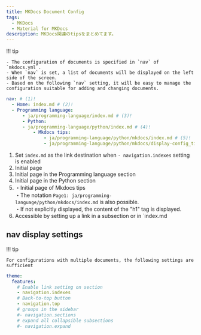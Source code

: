 ```yaml
---
title: MKDocs Document Config
tags:
  - MKDocs
  - Material for MKDocs
description: MKDocs関連のtipsをまとめてます。
---
```


!!! tip

    - The configuration of documents is specified in `nav` of `mkdocs.yml`.
    - When `nav` is set, a list of documents will be displayed on the left side of the screen.
    - Based on the following `nav` setting, it will be easy to manage the configuration suitable for adding and changing documents.

```yaml title="mkdocs.yaml"
nav: # (1)!
  - Home: index.md # (2)!
  - Programming language:
      - ja/programming-language/index.md # (3)!
      - Python:
      - ja/programming-language/python/index.md # (4)!
          - Mkdocs tips:
              - ja/programming-language/python/mkdocs/index.md # (5)!
              - ja/programming-language/python/mkdocs/display-config_tips.md # (6)!
```

1. Set `index.md` as the link destination when `- navigation.indexes` setting is enabled
2. Initial page
3. Initial page in the Programming language section
4. Initial page in the Python section
5. ・Initial page of Mkdocs tips<br/>
   ・The notation `Page1: ja/programming-language/python/mkdocs/index.md` is also possible.<br/>
   ・If not explicitly displayed, the content of the "h1" tag is displayed.
6. Accessible by setting up a link in a subsection or in `index.md

## nav display settings

!!! tip

    For configurations with multiple documents, the following settings are sufficient

```yaml title="mkdocs.yaml"
theme:
  features:
    # Enable link setting on section
    - navigation.indexes
    # Back-to-top button
    - navigation.top
    # groups in the sidebar
    #- navigation.sections
    # expand all collapsible subsections
    #- navigation.expand
```
